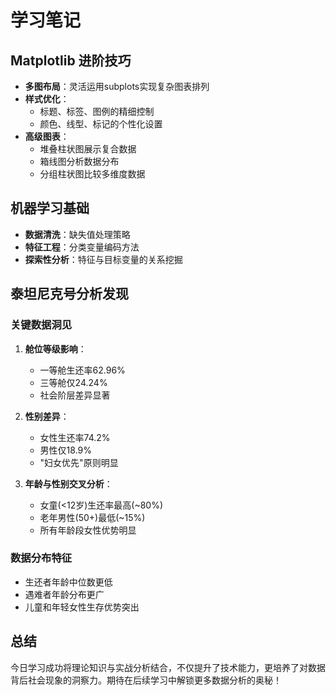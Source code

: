 # 学习笔记


## Matplotlib 进阶技巧
- **多图布局**：灵活运用subplots实现复杂图表排列
- **样式优化**：
  - 标题、标签、图例的精细控制
  - 颜色、线型、标记的个性化设置
- **高级图表**：
  - 堆叠柱状图展示复合数据
  - 箱线图分析数据分布
  - 分组柱状图比较多维度数据

## 机器学习基础
- **数据清洗**：缺失值处理策略
- **特征工程**：分类变量编码方法
- **探索性分析**：特征与目标变量的关系挖掘


## 泰坦尼克号分析发现

### 关键数据洞见
1. **舱位等级影响**：
   - 一等舱生还率62.96%
   - 三等舱仅24.24%
   - 社会阶层差异显著

2. **性别差异**：
   - 女性生还率74.2%
   - 男性仅18.9%
   - "妇女优先"原则明显

3. **年龄与性别交叉分析**：
   - 女童(<12岁)生还率最高(~80%)
   - 老年男性(50+)最低(~15%)
   - 所有年龄段女性优势明显

### 数据分布特征
- 生还者年龄中位数更低
- 遇难者年龄分布更广
- 儿童和年轻女性生存优势突出

## 总结

今日学习成功将理论知识与实战分析结合，不仅提升了技术能力，更培养了对数据背后社会现象的洞察力。期待在后续学习中解锁更多数据分析的奥秘！